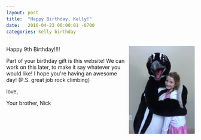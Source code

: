 ```yaml
---
layout: post
title:  "Happy Birthday, Kelly!"
date:   2016-04-23 00:00:01 -0700
categories: kelly birthday
---
```


<img style="max-width: 35%;
    float: right;
    height: auto" 
    src="/assets/kpenguin.JPG"> 

Happy 9th Birthday!!!!

Part of your birthday gift is this website! We can work on this later, to make it say whatever you
would like! I hope you're having an awesome day! (P.S. great job rock climbing)

love,

Your brother, Nick
